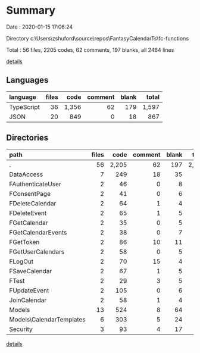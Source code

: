 # Summary

Date : 2020-01-15 17:06:24

Directory c:\Users\zshuford\source\repos\FantasyCalendarTs\fc-functions

Total : 56 files,  2205 codes, 62 comments, 197 blanks, all 2464 lines

[details](details.md)

## Languages
| language | files | code | comment | blank | total |
| :--- | ---: | ---: | ---: | ---: | ---: |
| TypeScript | 36 | 1,356 | 62 | 179 | 1,597 |
| JSON | 20 | 849 | 0 | 18 | 867 |

## Directories
| path | files | code | comment | blank | total |
| :--- | ---: | ---: | ---: | ---: | ---: |
| . | 56 | 2,205 | 62 | 197 | 2,464 |
| DataAccess | 7 | 249 | 18 | 35 | 302 |
| FAuthenticateUser | 2 | 46 | 0 | 8 | 54 |
| FConsentPage | 2 | 41 | 0 | 6 | 47 |
| FDeleteCalendar | 2 | 64 | 1 | 4 | 69 |
| FDeleteEvent | 2 | 65 | 1 | 5 | 71 |
| FGetCalendar | 2 | 35 | 0 | 5 | 40 |
| FGetCalendarEvents | 2 | 38 | 0 | 7 | 45 |
| FGetToken | 2 | 86 | 10 | 11 | 107 |
| FGetUserCalendars | 2 | 58 | 0 | 5 | 63 |
| FLogOut | 2 | 70 | 15 | 4 | 89 |
| FSaveCalendar | 2 | 67 | 1 | 5 | 73 |
| FTest | 2 | 29 | 3 | 5 | 37 |
| FUpdateEvent | 2 | 105 | 0 | 6 | 111 |
| JoinCalendar | 2 | 58 | 1 | 4 | 63 |
| Models | 13 | 524 | 8 | 64 | 596 |
| Models\CalendarTemplates | 6 | 303 | 5 | 24 | 332 |
| Security | 3 | 93 | 4 | 17 | 114 |

[details](details.md)